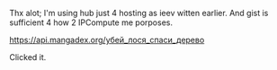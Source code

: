 Thx alot; I'm using hub just 4 hosting as ieev witten earlier. And gist is sufficient 4 how 2 IPCompute me porposes.

https://api.mangadex.org/убей_лося_спаси_дерево

<!---
twinkle1618/twinkle1618 is a ✨ special ✨ repository because its `README.md` (this file) appears on your GitHub profile.
You can click the Preview link to take a look at your changes.
--->

Clicked it.
